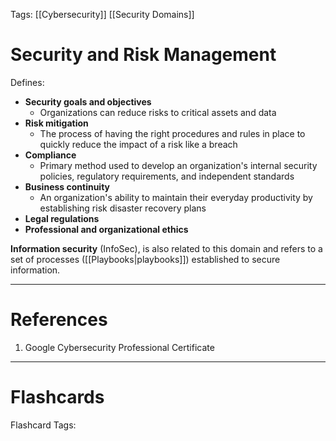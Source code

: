 Tags: [[Cybersecurity]] [[Security Domains]]

# Security and Risk Management

Defines:

- **Security goals and objectives**
  - Organizations can reduce risks to critical assets and data
- **Risk mitigation**
  - The process of having the right procedures and rules in place to quickly reduce the impact of a risk like a breach
- **Compliance**
  - Primary method used to develop an organization's internal security policies, regulatory requirements, and independent standards
- **Business continuity**
  - An organization's ability to maintain their everyday productivity by establishing risk disaster recovery plans
- **Legal regulations**
- **Professional and organizational ethics**

**Information security** (InfoSec), is also related to this domain and refers to a set of processes ([[Playbooks|playbooks]]) established to secure information.

---

# References

1. Google Cybersecurity Professional Certificate

---

# Flashcards

Flashcard Tags: 